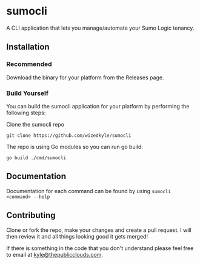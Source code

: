 # sumocli
A CLI application that lets you manage/automate your Sumo Logic tenancy. 

## Installation

### Recommended
Download the binary for your platform from the Releases page. 

### Build Yourself
You can build the sumocli application for your platform by performing the following steps:

Clone the sumocli repo

`git clone https://github.com/wizedkyle/sumocli`

The repo is using Go modules so you can run go build:

`go build ./cmd/sumocli`

## Documentation

Documentation for each command can be found by using `sumocli <command> --help`

## Contributing

Clone or fork the repo, make your changes and create a pull request. 
I will then review it and all things looking good it gets merged!

If there is something in the code that you don't understand please feel free to email at kyle@thepublicclouds.com.

